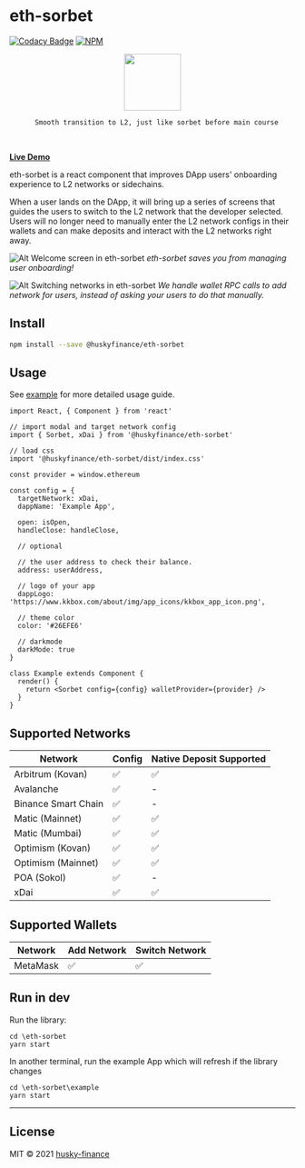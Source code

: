 # eth-sorbet

[![Codacy Badge](https://api.codacy.com/project/badge/Grade/c1284f47efa14c5a947628bcc1c17c17)](https://app.codacy.com/gh/husky-finance/eth-sorbet?utm_source=github.com&utm_medium=referral&utm_content=husky-finance/eth-sorbet&utm_campaign=Badge_Grade_Settings)
[![NPM](https://img.shields.io/npm/v/@huskyfinance/eth-sorbet.svg)](https://www.npmjs.com/package/@huskyfinance/eth-sorbet)

<p align="center">
<img src="https://i.imgur.com/Q6k8YyH.png" height=100>

<p align="center"><code>  Smooth transition to L2, just like sorbet before main course</code></p>

<br>

[**Live Demo**](https://eth-sorbet-demo.netlify.app/)

eth-sorbet is a react component that improves DApp users' onboarding experience to L2 networks or sidechains.

When a user lands on the DApp, it will bring up a series of screens that guides the users to switch to the L2 network that the developer selected. Users will no longer need to manually enter the L2 network configs in their wallets and can make deposits and interact with the L2 networks right away.

![Alt Welcome screen in eth-sorbet](https://i.imgur.com/qeq0yHy.png)
_eth-sorbet saves you from managing user onboarding!_

![Alt Switching networks in eth-sorbet](https://i.imgur.com/kZ3wM1t.png)
_We handle wallet RPC calls to add network for users, instead of asking your users to do that manually._

## Install

```bash
npm install --save @huskyfinance/eth-sorbet
```

## Usage

See [example](./example) for more detailed usage guide.

```tsx
import React, { Component } from 'react'

// import modal and target network config
import { Sorbet, xDai } from '@huskyfinance/eth-sorbet'

// load css
import '@huskyfinance/eth-sorbet/dist/index.css'

const provider = window.ethereum

const config = {
  targetNetwork: xDai,
  dappName: 'Example App',

  open: isOpen,
  handleClose: handleClose,

  // optional

  // the user address to check their balance.
  address: userAddress,

  // logo of your app
  dappLogo: 'https://www.kkbox.com/about/img/app_icons/kkbox_app_icon.png',

  // theme color
  color: '#26EFE6'

  // darkmode
  darkMode: true
}

class Example extends Component {
  render() {
    return <Sorbet config={config} walletProvider={provider} />
  }
}
```

## Supported Networks

| Network             | Config | Native Deposit Supported |
| ------------------- | ------ | ------------------------ |
| Arbitrum (Kovan)    | ✅     | ✅                       |
| Avalanche           | ✅     | -                        |
| Binance Smart Chain | ✅     | -                        |
| Matic (Mainnet)     | ✅     | ✅                       |
| Matic (Mumbai)      | ✅     | ✅                       |
| Optimism (Kovan)    | ✅     | ✅                       |
| Optimism (Mainnet)  | ✅     | ✅                       |
| POA (Sokol)         | ✅     | -                        |
| xDai                | ✅     | ✅                       |

## Supported Wallets

| Network  | Add Network | Switch Network |
| -------- | ----------- | -------------- |
| MetaMask | ✅          | ✅             |

## Run in dev

Run the library:

```shell
cd \eth-sorbet
yarn start
```

In another terminal, run the example App which will refresh if the library changes

```shell
cd \eth-sorbet\example
yarn start
```

---

## License

MIT © 2021 [husky-finance](https://github.com/husky-finance)
